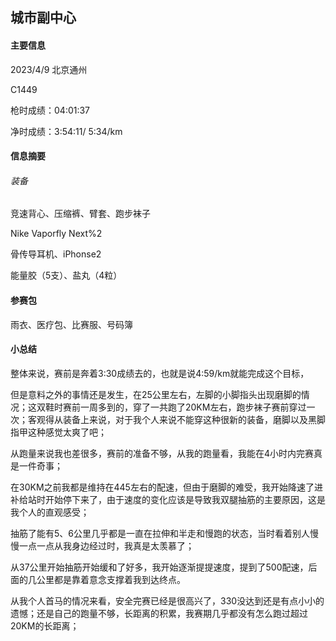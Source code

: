## 城市副中心

#### 主要信息

2023/4/9 北京通州 

C1449

枪时成绩：04:01:37

净时成绩：3:54:11/ 5:34/km

#### 信息摘要

###### 装备

竞速背心、压缩裤、臂套、跑步袜子

Nike Vaporfly Next%2

骨传导耳机、iPhonse2

能量胶（5支）、盐丸（4粒）

#### 参赛包

雨衣、医疗包、比赛服、号码簿

#### 小总结

整体来说，赛前是奔着3:30成绩去的，也就是说4:59/km就能完成这个目标，

但是意料之外的事情还是发生，在25公里左右，左脚的小脚指头出现磨脚的情况；这双鞋时赛前一周多到的，穿了一共跑了20KM左右，跑步袜子赛前穿过一次；客观得从装备上来说，对于我个人来说不能穿这种很新的装备，磨脚以及黑脚指甲这种感觉太爽了吧；

从跑量来说我也差很多，赛前的准备不够，从我的跑量看，我能在4小时内完赛真是一件奇事；

在30KM之前我都是维持在445左右的配速，但由于磨脚的难受，我开始降速了进补给站时开始停下来了，由于速度的变化应该是导致我双腿抽筋的主要原因，这是我个人的直观感受；

抽筋了能有5、6公里几乎都是一直在拉伸和半走和慢跑的状态，当时看着别人慢慢一点一点从我身边经过时，我真是太羡慕了；

从37公里开始抽筋开始缓和了好多，我开始逐渐提提速度，提到了500配速，后面的几公里都是靠着意念支撑着我到达终点。

从我个人首马的情况来看，安全完赛已经是很高兴了，330没达到还是有点小小的遗憾；还是自己的跑量不够，长距离的积累，我赛期几乎都没有怎么跑过超过20KM的长距离；











